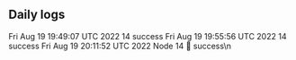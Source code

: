 ## Daily logs
Fri Aug 19 19:49:07 UTC 2022 14 success
Fri Aug 19 19:55:56 UTC 2022 14 success
Fri Aug 19 20:11:52 UTC 2022 Node 14 🎉 success\n
